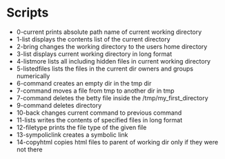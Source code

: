 # Scripts
* 0-current prints absolute path name of current working directory
* 1-list displays the contents list of the current directory
* 2-bring changes the working directory to the users home directory
* 3-list displays current working directory in long format
* 4-listmore lists all including hidden files in current working directory
* 5-listedfiles lists the files in the current dir owners and groups numerically
* 6-command creates an empty dir in the tmp dir
* 7-command moves a file from tmp to another dir in tmp
* 7-command deletes the betty file inside the /tmp/my_first_directory
* 9-command deletes directory
* 10-back changes current command to previous command
* 11-lists writes the contents of specified files in long format
* 12-filetype prints the file type of the given file
* 13-sympoliclink creates a symbolic link 
* 14-copyhtml copies html files to parent of working dir only if they were not there
